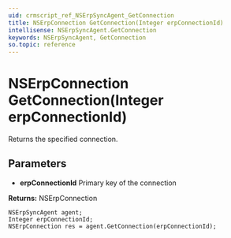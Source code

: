 ```yaml
---
uid: crmscript_ref_NSErpSyncAgent_GetConnection
title: NSErpConnection GetConnection(Integer erpConnectionId)
intellisense: NSErpSyncAgent.GetConnection
keywords: NSErpSyncAgent, GetConnection
so.topic: reference
---
```


# NSErpConnection GetConnection(Integer erpConnectionId)

Returns the specified connection.

## Parameters

* **erpConnectionId** Primary key of the connection

**Returns:** NSErpConnection

```crmscript
NSErpSyncAgent agent;
Integer erpConnectionId;
NSErpConnection res = agent.GetConnection(erpConnectionId);
```


